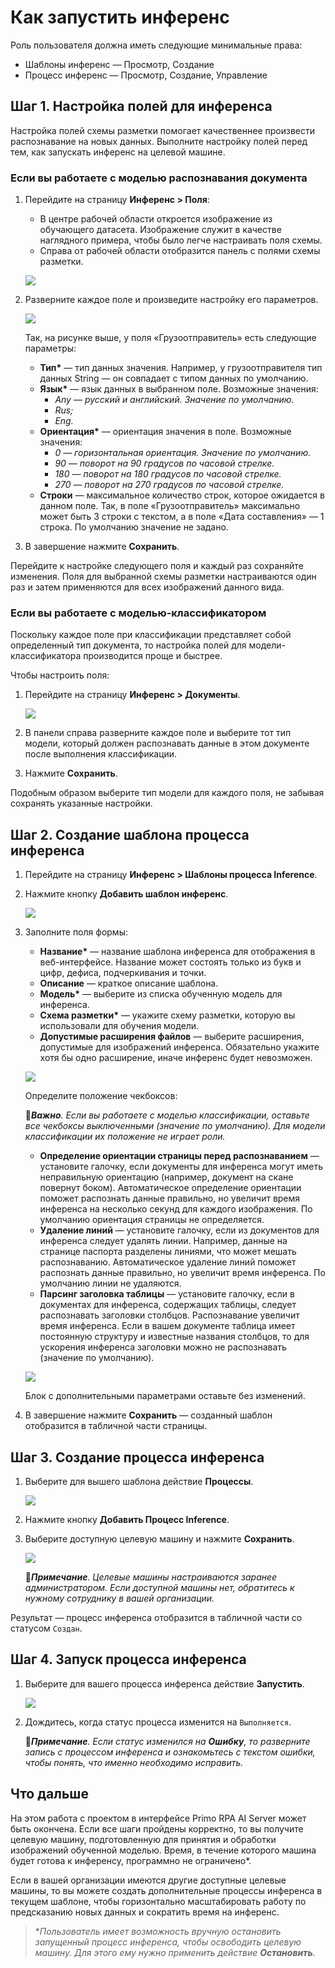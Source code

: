 # Как запустить инференс

Роль пользователя должна иметь следующие минимальные права: 
* Шаблоны инференс — Просмотр, Создание
* Процесс инференс — Просмотр, Создание, Управление

## Шаг 1. Настройка полей для инференса

Настройка полей схемы разметки помогает качественнее произвести распознавание на новых данных. Выполните настройку полей перед тем, как запускать инференс на целевой машине.

### Если вы работаете с моделью распознавания документа

1. Перейдите на страницу **Инференс > Поля**:
   * В центре рабочей области откроется изображение из обучающего датасета. Изображение служит в качестве наглядного примера, чтобы было легче настраивать поля схемы.
   * Справа от рабочей области отобразится панель с полями схемы разметки.

   ![](<../../../../.gitbook/assets1/primo-ai/user-guide/tab-fields-inf.png>)
   
1. Разверните каждое поле и произведите настройку его параметров.

   ![](<../../../../.gitbook/assets1/primo-ai/user-guide/parameters-field-inf.png>)

   Так, на рисунке выше, у поля «Грузоотправитель» есть следующие параметры:
   * **Тип\*** — тип данных значения. Например, у грузоотправителя тип данных String — он совпадает с типом данных по умолчанию.
   * **Язык\*** — язык данных в выбранном поле. Возможные значения:
     * *Any — русский и английский. Значение по умолчанию.*
     * *Rus;*
     * *Eng.*
   * **Ориентация\*** — ориентация значения в поле. Возможные значения:
     * *0 — горизонтальная ориентация. Значение по умолчанию.*
     * *90 — поворот на 90 градусов по часовой стрелке.*
     * *180 — поворот на 180 градусов по часовой стрелке.*
     * *270 — поворот на 270 градусов по часовой стрелке.*
   * **Строки** — максимальное количество строк, которое ожидается в данном поле. Так, в поле «Грузоотправитель» максимально может быть 3 строки с текстом, а в поле «Дата составления»  — 1 строка. По умолчанию значение не задано.
1. В завершение нажмите **Сохранить**.

Перейдите к настройке следующего поля и каждый раз сохраняйте изменения. Поля для выбранной схемы разметки настраиваются один раз и затем применяются для всех изображений данного вида.


### Если вы работаете с моделью-классификатором
Поскольку каждое поле при классификации представляет собой определенный тип документа, то настройка полей для модели-классификатора производится проще и быстрее.

Чтобы настроить поля:
1. Перейдите на страницу **Инференс > Документы**.

   ![](<../../../../.gitbook/assets1/primo-ai/user-guide/tab-doc-in-inference.png>)

1. В панели справа разверните каждое поле и выберите тот тип модели, который должен распознавать данные в этом документе после выполнения классификации.
1. Нажмите **Сохранить**.

Подобным образом выберите тип модели для каждого поля, не забывая сохранять указанные настройки. 


## Шаг 2. Создание шаблона процесса инференса

1. Перейдите на страницу **Инференс > Шаблоны процесса Inference**.
1. Нажмите кнопку **Добавить шаблон инференс**.

   ![](<../../../../.gitbook/assets1/primo-ai/user-guide/add-infbutton.png>)

1. Заполните поля формы:
   * **Название\*** — название шаблона инференса для отображения в веб-интерфейсе. Название может состоять только из букв и цифр, дефиса, подчеркивания и точки.
   * **Описание** — краткое описание шаблона.
   * **Модель\*** — выберите из списка обученную модель для инференса.
   * **Схема разметки\*** — укажите схему разметки, которую вы использовали для обучения модели.
   * **Допустимые расширения файлов** — выберите расширения, допустимые для изображений инференса. Обязательно укажите хотя бы одно расширение, иначе инференс будет невозможен. 

   ![](<../../../../.gitbook/assets1/primo-ai/user-guide/inf-template-form-1.png>)

   Определите положение чекбоксов:

   :large_orange_diamond:***Важно**. Если вы работаете с моделью классификации, оставьте все чекбоксы выключенными (значение по умолчанию). Для модели классификации их положение не играет роли.*

    * **Определение ориентации страницы перед распознаванием** — установите галочку, если документы для инференса могут иметь неправильную ориентацию (например, документ на скане повернут боком). Автоматическое определение ориентации поможет распознать данные правильно, но увеличит время инференса на несколько секунд для каждого изображения. По умолчанию ориентация страницы не определяется.
   * **Удаление линий** — установите галочку, если из документов для инференса следует удалять линии. Например, данные на странице паспорта разделены линиями, что может мешать распознаванию. Автоматическое удаление линий поможет распознать данные правильно, но увеличит время инференса. По умолчанию линии не удаляются.
   * **Парсинг заголовка таблицы** — установите галочку, если в документах для инференса, содержащих таблицы, следует распознавать заголовки столбцов. Распознавание увеличит время инференса. Если в вашем документе таблица имеет постоянную структуру и известные названия столбцов, то для ускорения инференса заголовки можно не распознавать (значение по умолчанию).

   ![](<../../../../.gitbook/assets1/primo-ai/user-guide/inf-template-form2.png>)

   Блок c дополнительными параметрами оставьте без изменений.

1. В завершение нажмите **Сохранить** — cозданный шаблон отобразится в табличной части страницы.


## Шаг 3. Создание процесса инференса

1. Выберите для вышего шаблона действие **Процессы**.

   ![](<../../../../.gitbook/assets1/primo-ai/class-goto-infprocess.png>)

1. Нажмите кнопку **Добавить Процесс Inference**.
1. Выберите доступную целевую машину и нажмите **Сохранить**.

   ![](<../../../../.gitbook/assets1/primo-ai/user-guide/inf-process-machine.png>)

   :large_blue_diamond:***Примечание**. Целевые машины настраиваются заранее администратором. Если доступной машины нет, обратитесь к нужному сотруднику в вашей организации.*

Результат — процесс инференса отобразится в табличной части со статусом `Создан`.


## Шаг 4. Запуск процесса инференса

1. Выберите для вашего процесса инференса действие **Запустить**.

   ![](<../../../../.gitbook/assets1/primo-ai/class-run-inferece-process.png>)

1. Дождитесь, когда статус процесса изменится на `Выполняется`. 

   :large_orange_diamond:***Примечание**. Если статус изменился на **Ошибку**, то разверните запись с процессом инференса и ознакомьтесь с текстом ошибки, чтобы понять, что именно необходимо исправить.*

## Что дальше

На этом работа с проектом в интерфейсе Primo RPA AI Server может быть окончена. Если все шаги пройдены корректно, то вы получите целевую машину, подготовленную для принятия и обработки изображений обученной моделью. Время, в течение которого машина будет готова к инференсу, программно не ограничено\*. 

Если в вашей организации имеются другие доступные целевые машины, то вы можете создать дополнительные процессы инференса в текущем шаблоне, чтобы горизонтально масштабировать работу по предсказанию новых данных и сократить время на инференс.

> \**Пользователь имеет возможность вручную остановить запущенный процесс инференса, чтобы освободить целевую машину. Для этого ему нужно применить действие **Остановить**.*



